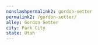 ```yaml
---
﻿nonslashpermalink2: gordon-setter
permalink2: /gordon-setter/
alley: Gordon Setter
city: Park City
state: Utah
---
```

